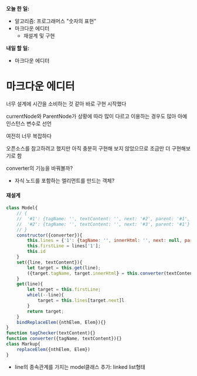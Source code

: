 **오늘 한 일:**

* 알고리즘: 프로그래머스 "숫자의 표현"
* 마크다운 에디터
  * 재설계 및 구현



**내일 할 일:**

* 마크다운 에디터



# 마크다운 에디터

너무 설계에 시간을 소비하는 것 같아 바로 구현 시작했다

currentNode와 ParentNode가 상황에 따라 많이 다르고 이용하는 경우도 많아 아예 인스턴스 변수로 선언

여전히 너무 복잡하다

오픈소스를 참고하려고 했지만 아직 충분히 구현해 보지 않았으므로 조금만 더 구현해보기로 함

converter의 기능을 바꿔볼까?

* 자식 노드를 포함하는 엘리먼트를 만드는 객체?

#### 재설계

```javascript
class Model{
    // {
    //  '#1': {tagName: '', textContent: '', next: '#2', parent: '#1', 'nthElem': 3} 부모만 nthElem을 가짐
	//  '#2': {tagName: '', textContent: '', next: '#3', parent: '#1'}
	// }
    constructor({converter}){
        this.lines = {'1': {tagName: '', innerHtml: '', next: null, parent: '1', elem: null}}
        this.firstLine = lines['1'];
        this.id
    }
    set({line, textContent}){
        let target = this.get(line);
        ({target.tagName, target.innerHtml} = this.converter(textContent));
    }
    get(line){
        let target = this.firstLine;
        whiel(--line){
            target = this.lines[target.next]l
        }
        return target;
    }
    bindReplaceElem({nthElem, Elem}){}
}
function tagChecker(textContent){}
function converter({tagName, textContent}){}
class Markup{
    replaceElem({nthElem, Elem})
}
```

* line의 종속관계를 가지는 model클래스 추가: linked list형태